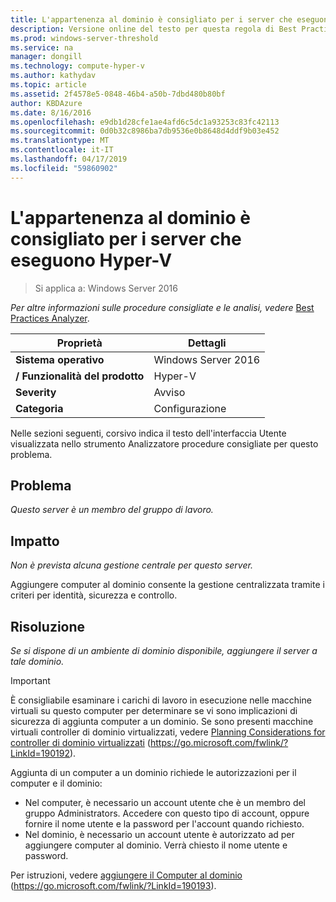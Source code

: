 ```yaml
---
title: L'appartenenza al dominio è consigliato per i server che eseguono Hyper-V
description: Versione online del testo per questa regola di Best Practices Analyzer.
ms.prod: windows-server-threshold
ms.service: na
manager: dongill
ms.technology: compute-hyper-v
ms.author: kathydav
ms.topic: article
ms.assetid: 2f4578e5-0848-46b4-a50b-7dbd480b80bf
author: KBDAzure
ms.date: 8/16/2016
ms.openlocfilehash: e9db1d28cfe1ae4afd6c5dc1a93253c83fc42113
ms.sourcegitcommit: 0d0b32c8986ba7db9536e0b8648d4ddf9b03e452
ms.translationtype: MT
ms.contentlocale: it-IT
ms.lasthandoff: 04/17/2019
ms.locfileid: "59860902"
---
```

# <a name="domain-membership-is-recommended-for-servers-running-hyper-v"></a>L'appartenenza al dominio è consigliato per i server che eseguono Hyper-V

>Si applica a: Windows Server 2016


  
*Per altre informazioni sulle procedure consigliate e le analisi, vedere* [Best Practices Analyzer](https://go.microsoft.com/fwlink/?LinkId=122786).  
  
|Proprietà|Dettagli|  
|-|-|  
|**Sistema operativo**|Windows Server 2016|  
|**/ Funzionalità del prodotto**|Hyper-V|  
|**Severity**|Avviso|  
|**Categoria**|Configurazione|  
  
Nelle sezioni seguenti, corsivo indica il testo dell'interfaccia Utente visualizzata nello strumento Analizzatore procedure consigliate per questo problema.  
  
## <a name="issue"></a>Problema  
  
*Questo server è un membro del gruppo di lavoro.*  
  
## <a name="impact"></a>Impatto  
  
*Non è prevista alcuna gestione centrale per questo server.*  
  
Aggiungere computer al dominio consente la gestione centralizzata tramite i criteri per identità, sicurezza e controllo.  
  
## <a name="resolution"></a>Risoluzione  
  
*Se si dispone di un ambiente di dominio disponibile, aggiungere il server a tale dominio.*  
  
> [!IMPORTANT]  
> È consigliabile esaminare i carichi di lavoro in esecuzione nelle macchine virtuali su questo computer per determinare se vi sono implicazioni di sicurezza di aggiunta computer a un dominio. Se sono presenti macchine virtuali controller di dominio virtualizzati, vedere [Planning Considerations for controller di dominio virtualizzati](https://go.microsoft.com/fwlink/?LinkId=190192) (https://go.microsoft.com/fwlink/?LinkId=190192).  
  
Aggiunta di un computer a un dominio richiede le autorizzazioni per il computer e il dominio:   
- Nel computer, è necessario un account utente che è un membro del gruppo Administrators. Accedere con questo tipo di account, oppure fornire il nome utente e la password per l'account quando richiesto.   
- Nel dominio, è necessario un account utente è autorizzato ad per aggiungere computer al dominio. Verrà chiesto il nome utente e password.  
  
Per istruzioni, vedere [aggiungere il Computer al dominio](https://go.microsoft.com/fwlink/?LinkId=190193) (https://go.microsoft.com/fwlink/?LinkId=190193).  
  


